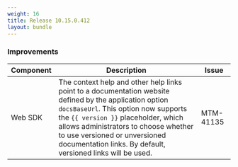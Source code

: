 ```yaml
---
weight: 16
title: Release 10.15.0.412
layout: bundle
---
```


<!--10.15.0.394 - 10.15.0.412-->

### Improvements

<div><table ><colgroup>
<col style="width: 15%;"><col style="width: 70%;"><col style="width: 15%;"></colgroup>
<thead><tr>
<th>
Component</th>
<th>
Description</th>
<th>
Issue</th>
</tr>
</thead><tbody>

<tr>
<td>Web SDK</td>
<td>The context help and other help links point to a documentation website defined by the application option <code>docsBaseUrl</code>. This option now supports the <code>{{ version }}</code> placeholder, which allows administrators to choose whether to use versioned or unversioned documentation links. By default, versioned links will be used.</td>
<td>MTM-41135</td>
</tr>

</tbody></table></div>
